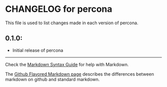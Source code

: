 # CHANGELOG for percona

This file is used to list changes made in each version of percona.

## 0.1.0:

* Initial release of percona

- - - 
Check the [Markdown Syntax Guide](http://daringfireball.net/projects/markdown/syntax) for help with Markdown.

The [Github Flavored Markdown page](http://github.github.com/github-flavored-markdown/) describes the differences between markdown on github and standard markdown.
